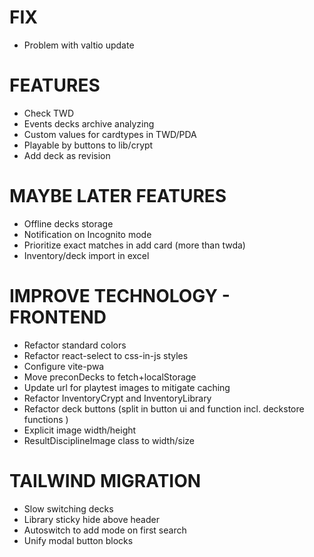 # FIX
- Problem with valtio update

# FEATURES
- Check TWD
- Events decks archive analyzing
- Custom values for cardtypes in TWD/PDA
- Playable by buttons to lib/crypt
- Add deck as revision

# MAYBE LATER FEATURES
- Offline decks storage
- Notification on Incognito mode
- Prioritize exact matches in add card (more than twda)
- Inventory/deck import in excel

# IMPROVE TECHNOLOGY - FRONTEND
- Refactor standard colors
- Refactor react-select to css-in-js styles
- Configure vite-pwa
- Move preconDecks to fetch+localStorage
- Update url for playtest images to mitigate caching
- Refactor InventoryCrypt and InventoryLibrary
- Refactor deck buttons (split in button ui and function incl. deckstore functions )
- Explicit image width/height
- ResultDisciplineImage class to width/size

# TAILWIND MIGRATION
- Slow switching decks
- Library sticky hide above header
- Autoswitch to add mode on first search
- Unify modal button blocks
